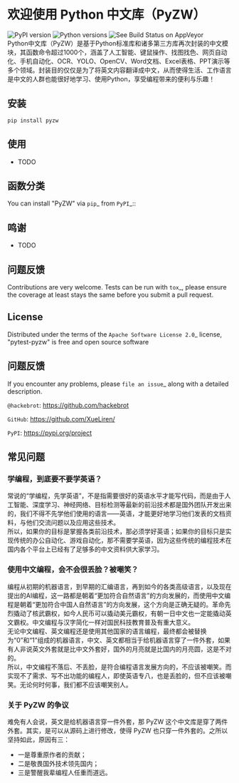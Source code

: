 # 欢迎使用 Python 中文库（PyZW）

![PyPI version](https://img.shields.io/pypi/v/pytest-pyzw.svg) ![Python versions](https://img.shields.io/pypi/pyversions/pytest-pyzw.svg) ![See Build Status on AppVeyor](https://ci.appveyor.com/api/projects/status/github/XueLiren/pytest-pyzw?branch=master)  
Python中文库（PyZW）是基于Python标准库和诸多第三方库再次封装的中文模块，其函数命令超过1000个，涵盖了人工智能、键鼠操作、找图找色、网页自动化、手机自动化、OCR、YOLO、OpenCV、Word文档、Excel表格、PPT演示等多个领域。封装目的仅仅是为了将英文内容翻译成中文，从而使得生活、工作语言是中文的人群也能很好地学习、使用Python，享受编程带来的便利与乐趣！


## 安装

    pip install pyzw


## 使用
* TODO


## 函数分类

You can install "PyZW" via `pip`_ from `PyPI`_::


## 鸣谢

* TODO


## 问题反馈

Contributions are very welcome. Tests can be run with `tox`_, please ensure
the coverage at least stays the same before you submit a pull request.


## License

Distributed under the terms of the `Apache Software License 2.0`_ license, "pytest-pyzw" is free and open source software


## 问题反馈

If you encounter any problems, please `file an issue`_ along with a detailed description.

`@hackebrot`: https://github.com/hackebrot

`GitHub`: https://github.com/XueLiren/

`PyPI`: https://pypi.org/project


## 常见问题
### 学编程，到底要不要学英语？
常说的“学编程，先学英语”，不是指需要很好的英语水平才能写代码，而是由于人工智能、深度学习、神经网络、目标检测等最新的前沿技术都是国外团队开发出来的，我们不得不先学他们使用的语言——英语，才能更好地学习他们发表的文档资料，与他们交流问题以及应用这些技术。  
所以，如果你的目标是掌握各类前沿技术，那必须学好英语；如果你的目标只是实现传统的办公自动化、游戏自动化，那不需要学英语，因为这些传统的编程技术在国内各个平台上已经有了足够多的中文资料供大家学习。

### 使用中文编程，会不会很丢脸？被嘲笑？
编程从初期的机器语言，到早期的汇编语言，再到如今的各类高级语言，以及现在提出的AI编程，这一路都是朝着“更加符合自然语言”的方向发展的，而使用中文编程是朝着“更加符合中国人自然语言”的方向发展，这个方向是正确无疑的。革命先烈撬动了核武霸权，如今人民币可以撬动美元霸权，有朝一日中文也一定能撬动英文霸权。中文编程与汉字简化一样对国民科技教育普及有重大意义。  
无论中文编程、英文编程还是使用其他国家的语言编程，最终都会被替换为“0”和“1”组成的机器语言，中文、英文都相当于给机器语言穿了一件外套，如果有人非说英文外套就是比中文外套好，国外的月亮就是比国内的月亮圆，这是不对的。  
所以，中文编程不落后、不丢脸，是符合编程语言发展方向的，不应该被嘲笑。而实现不了需求、写不出功能的编程人，即使英语专八，也是丢脸的，但不应该被嘲笑。无论何时何事，我们都不应该嘲笑别人。

### 关于 PyZW 的争议
难免有人会说，英文是给机器语言穿一件外套，那 PyZW 这个中文库是穿了两件外套。其实，是可以从源码上进行修改，使得 PyZW 也只穿一件外套的。之所以坚持如此，原因有三：
* 一是尊重原作者的贡献；
* 二是敬畏国外技术领先国内；
* 三是警醒我辈编程人任重而道远。
